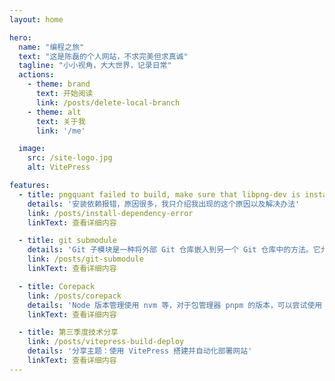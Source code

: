 ```yaml
---
layout: home

hero:
  name: "编程之旅"
  text: "这是陈磊的个人网站，不求完美但求真诚"
  tagline: "小小视角，大大世界，记录日常"
  actions:
    - theme: brand
      text: 开始阅读
      link: /posts/delete-local-branch
    - theme: alt
      text: 关于我
      link: '/me'

  image:
    src: /site-logo.jpg
    alt: VitePress

features:
  - title: pngquant failed to build, make sure that libpng-dev is installed
    details: '安装依赖报错，原因很多，我只介绍我出现的这个原因以及解决办法'
    link: /posts/install-dependency-error
    linkText: 查看详细内容

  - title: git submodule
    details: 'Git 子模块是一种将外部 Git 仓库嵌入到另一个 Git 仓库中的方法。它允许你将一个项目分解为多个独立的仓库，并在主项目中引用这些子模块'
    link: /posts/git-submodule
    linkText: 查看详细内容

  - title: Corepack
    link: /posts/corepack
    details: 'Node 版本管理使用 nvm 等，对于包管理器 pnpm 的版本，可以尝试使用 corepack'
    linkText: 查看详细内容

  - title: 第三季度技术分享
    link: /posts/vitepress-build-deploy
    details: '分享主题：使用 VitePress 搭建并自动化部署网站'
    linkText: 查看详细内容
---
```



<style>
:root {
  --vp-home-hero-name-color: transparent !important;
  --vp-home-hero-name-background: -webkit-linear-gradient(120deg, #98e98e 30%, #e180d2) !important;

  --vp-home-hero-image-background-image: linear-gradient(-45deg, #69acdf 50%, #99dcb0 50%) !important;
  --vp-home-hero-image-filter: blur(44px) !important;
}

.VPHomeHero img {
  border-radius: 50%;
}

.VPNavBarTitle img {
  border-radius: 50%;
}

@media (min-width: 640px) {
  :root {
    --vp-home-hero-image-filter: blur(56px) !important;
  }
}

@media (min-width: 960px) {
  :root {
    --vp-home-hero-image-filter: blur(68px) !important;
  }
}
</style>
